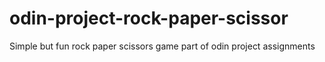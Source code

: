 # odin-project-rock-paper-scissor
Simple but fun rock paper scissors game part of odin project assignments
